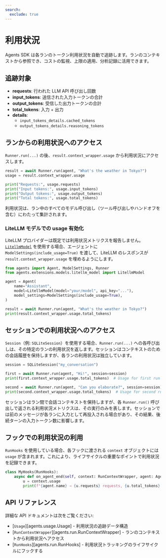 ```yaml
---
search:
  exclude: true
---
```

# 利用状況

Agents SDK は各ランのトークン利用状況を自動で追跡します。ランのコンテキストから参照でき、コストの監視、上限の適用、分析記録に活用できます。

## 追跡対象

- **requests**: 行われた LLM API 呼び出し回数
- **input_tokens**: 送信された入力トークンの合計
- **output_tokens**: 受信した出力トークンの合計
- **total_tokens**: 入力 + 出力
- **details**:
  - `input_tokens_details.cached_tokens`
  - `output_tokens_details.reasoning_tokens`

## ランからの利用状況へのアクセス

`Runner.run(...)` の後、`result.context_wrapper.usage` から利用状況にアクセスします。

```python
result = await Runner.run(agent, "What's the weather in Tokyo?")
usage = result.context_wrapper.usage

print("Requests:", usage.requests)
print("Input tokens:", usage.input_tokens)
print("Output tokens:", usage.output_tokens)
print("Total tokens:", usage.total_tokens)
```

利用状況は、ラン中のすべてのモデル呼び出し（ツール呼び出しやハンドオフを含む）にわたって集計されます。

### LiteLLM モデルでの usage 有効化

LiteLLM プロバイダーは既定では利用状況メトリクスを報告しません。[`LitellmModel`](models/litellm.md) を使用する場合、エージェントに `ModelSettings(include_usage=True)` を渡して、LiteLLM のレスポンスが `result.context_wrapper.usage` を埋めるようにします。

```python
from agents import Agent, ModelSettings, Runner
from agents.extensions.models.litellm_model import LitellmModel

agent = Agent(
    name="Assistant",
    model=LitellmModel(model="your/model", api_key="..."),
    model_settings=ModelSettings(include_usage=True),
)

result = await Runner.run(agent, "What's the weather in Tokyo?")
print(result.context_wrapper.usage.total_tokens)
```

## セッションでの利用状況へのアクセス

`Session`（例: `SQLiteSession`）を使用する場合、`Runner.run(...)` への各呼び出しは、その特定のランの利用状況を返します。セッションはコンテキストのための会話履歴を保持しますが、各ランの利用状況は独立しています。

```python
session = SQLiteSession("my_conversation")

first = await Runner.run(agent, "Hi!", session=session)
print(first.context_wrapper.usage.total_tokens)  # Usage for first run

second = await Runner.run(agent, "Can you elaborate?", session=session)
print(second.context_wrapper.usage.total_tokens)  # Usage for second run
```

セッションはラン間で会話コンテキストを保持しますが、各 `Runner.run()` 呼び出しで返される利用状況メトリクスは、その実行のみを表します。セッションでは前のメッセージが各ランに入力として再投入される場合があり、その結果、後続ターンの入力トークン数に影響します。

## フックでの利用状況の利用

`RunHooks` を使用している場合、各フックに渡される `context` オブジェクトには `usage` が含まれます。これにより、ライフサイクルの重要なポイントで利用状況を記録できます。

```python
class MyHooks(RunHooks):
    async def on_agent_end(self, context: RunContextWrapper, agent: Agent, output: Any) -> None:
        u = context.usage
        print(f"{agent.name} → {u.requests} requests, {u.total_tokens} total tokens")
```

## API リファレンス

詳細な API ドキュメントは次をご覧ください:

-   [`Usage`][agents.usage.Usage] - 利用状況の追跡データ構造
-   [`RunContextWrapper`][agents.run.RunContextWrapper] - ランのコンテキストから利用状況へアクセス
-   [`RunHooks`][agents.run.RunHooks] - 利用状況トラッキングのライフサイクルにフックする